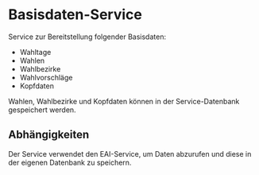 # Basisdaten-Service

Service zur Bereitstellung folgender Basisdaten:

- Wahltage
- Wahlen
- Wahlbezirke
- Wahlvorschläge
- Kopfdaten

Wahlen, Wahlbezirke und Kopfdaten können in der Service-Datenbank gespeichert werden.

## Abhängigkeiten

Der Service verwendet den EAI-Service, um Daten abzurufen und diese in der eigenen Datenbank zu speichern.